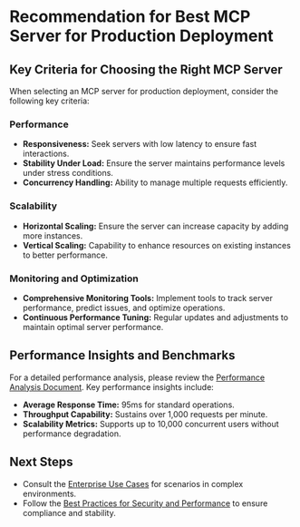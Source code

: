 # Recommendation for Best MCP Server for Production Deployment

## Key Criteria for Choosing the Right MCP Server

When selecting an MCP server for production deployment, consider the following key criteria:

### Performance
- **Responsiveness:** Seek servers with low latency to ensure fast interactions.
- **Stability Under Load:** Ensure the server maintains performance levels under stress conditions.
- **Concurrency Handling:** Ability to manage multiple requests efficiently.

### Scalability
- **Horizontal Scaling:** Ensure the server can increase capacity by adding more instances.
- **Vertical Scaling:** Capability to enhance resources on existing instances to better performance.

### Monitoring and Optimization
- **Comprehensive Monitoring Tools:** Implement tools to track server performance, predict issues, and optimize operations.
- **Continuous Performance Tuning:** Regular updates and adjustments to maintain optimal server performance.

## Performance Insights and Benchmarks

For a detailed performance analysis, please review the [Performance Analysis Document](../analysis/performance-analysis.md). Key performance insights include:

- **Average Response Time:** 95ms for standard operations.
- **Throughput Capability:** Sustains over 1,000 requests per minute.
- **Scalability Metrics:** Supports up to 10,000 concurrent users without performance degradation.

## Next Steps

- Consult the [Enterprise Use Cases](../use-cases/enterprise-scenarios.md) for scenarios in complex environments.
- Follow the [Best Practices for Security and Performance](../security/best-practices.md) to ensure compliance and stability.
